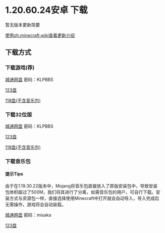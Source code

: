 # 1.20.60.24安卓 下载
暂无版本更新简要

<a href="https://zh.minecraft.wiki/w/基岩版1.20.60.24" target="_blank">使用zh.minecraft.wiki查看更新介绍</a>
## 下载方式
### 下载游戏(荐)
<a href="https://url03.ctfile.com/f/19634803-1000945924-f4f64c?p=KLPBBS" target="_blank">城通网盘</a> 密码：KLPBBS

<a href="https://www.123pan.com/s/9HM9-IcjlA.html" target="_blank">123盘</a>

<a href="https://118pan.com/b1151167" target="_blank">118盘(不含音乐包)</a>

### 下载32位版
<a href="https://url03.ctfile.com/f/19634803-1000945699-f43b6d?p=KLPBBS" target="_blank">城通网盘</a> 密码：KLPBBS

<a href="https://www.123pan.com/s/9HM9-JcjlA.html" target="_blank">123盘</a>

<a href="https://118pan.com/b1151166" target="_blank">118盘(不含音乐包)</a>

### 下载音乐包
#### 提示Tips
由于在1.19.30.22版本中，Mojang将音乐包直接放入了原版安装包中，导致安装包体积超过了500M，我们将其进行了分离，如需音乐包的用户，可自行下载。安装方式与资源包一样，直接选择使用Minecraft中打开就会自动导入，导入完成后无需操作，游戏将会自动装载。

<a href="https://url50.ctfile.com/f/53204350-1019420260-9bb9b4?p=misaka" target="_blank">城通网盘</a> 密码：misaka

<a href="https://www.123pan.com/s/9HM9-VDzlA.html" target="_blank">123盘</a>